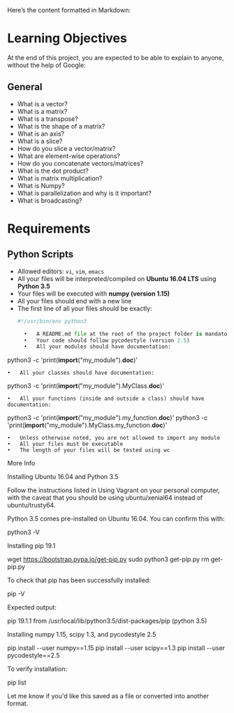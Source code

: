 Here’s the content formatted in Markdown:

# Learning Objectives

At the end of this project, you are expected to be able to explain to anyone, without the help of Google:

## General

- What is a vector?
- What is a matrix?
- What is a transpose?
- What is the shape of a matrix?
- What is an axis?
- What is a slice?
- How do you slice a vector/matrix?
- What are element-wise operations?
- How do you concatenate vectors/matrices?
- What is the dot product?
- What is matrix multiplication?
- What is Numpy?
- What is parallelization and why is it important?
- What is broadcasting?

# Requirements

## Python Scripts

- Allowed editors: `vi`, `vim`, `emacs`
- All your files will be interpreted/compiled on **Ubuntu 16.04 LTS** using **Python 3.5**
- Your files will be executed with **numpy (version 1.15)**
- All your files should end with a new line
- The first line of all your files should be exactly:
  ```python
  #!/usr/bin/env python3

	•	A README.md file at the root of the project folder is mandatory
	•	Your code should follow pycodestyle (version 2.5)
	•	All your modules should have documentation:

python3 -c 'print(__import__("my_module").__doc__)'


	•	All your classes should have documentation:

python3 -c 'print(__import__("my_module").MyClass.__doc__)'


	•	All your functions (inside and outside a class) should have documentation:

python3 -c 'print(__import__("my_module").my_function.__doc__)'
python3 -c 'print(__import__("my_module").MyClass.my_function.__doc__)'


	•	Unless otherwise noted, you are not allowed to import any module
	•	All your files must be executable
	•	The length of your files will be tested using wc

More Info

Installing Ubuntu 16.04 and Python 3.5

Follow the instructions listed in Using Vagrant on your personal computer, with the caveat that you should be using ubuntu/xenial64 instead of ubuntu/trusty64.

Python 3.5 comes pre-installed on Ubuntu 16.04. You can confirm this with:

python3 -V

Installing pip 19.1

wget https://bootstrap.pypa.io/get-pip.py
sudo python3 get-pip.py
rm get-pip.py

To check that pip has been successfully installed:

pip -V

Expected output:

pip 19.1.1 from /usr/local/lib/python3.5/dist-packages/pip (python 3.5)

Installing numpy 1.15, scipy 1.3, and pycodestyle 2.5

pip install --user numpy==1.15
pip install --user scipy==1.3
pip install --user pycodestyle==2.5

To verify installation:

pip list

Let me know if you'd like this saved as a file or converted into another format.